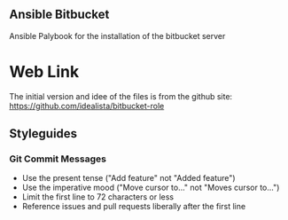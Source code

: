 ## Ansible Bitbucket
Ansible Palybook for the installation of the bitbucket server

# Web Link
The initial version and idee of the files is from the github site:
https://github.com/idealista/bitbucket-role

## Styleguides

### Git Commit Messages

* Use the present tense ("Add feature" not "Added feature")
* Use the imperative mood ("Move cursor to..." not "Moves cursor to...")
* Limit the first line to 72 characters or less
* Reference issues and pull requests liberally after the first line
